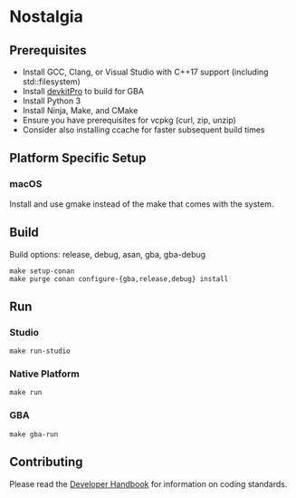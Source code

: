 # Nostalgia

## Prerequisites

* Install GCC, Clang, or Visual Studio with C++17 support (including std::filesystem)
* Install [devkitPro](https://devkitpro.org/wiki/Getting_Started) to build for GBA
* Install Python 3
* Install Ninja, Make, and CMake
* Ensure you have prerequisites for vcpkg (curl, zip, unzip)
* Consider also installing ccache for faster subsequent build times

## Platform Specific Setup

### macOS

Install and use gmake instead of the make that comes with the system.

## Build

Build options: release, debug, asan, gba, gba-debug

	make setup-conan
	make purge conan configure-{gba,release,debug} install

## Run

### Studio

	make run-studio

### Native Platform

	make run

### GBA

	make gba-run

## Contributing

Please read the [Developer Handbook](developer-handbook.md) for information on
coding standards.
